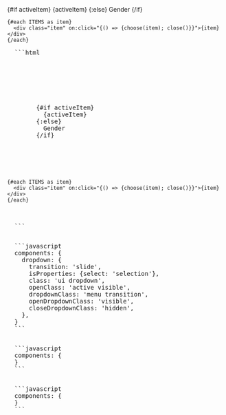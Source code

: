 <script>
import {Dropdown} from 'industrial-ui';
import ShowBlock from '../../_components/show-block.svelte';

const ITEMS = ['Male', 'Female'];
let activeItem = null;
const choose = item => activeItem = item;
</script>

<ShowBlock>
  <Dropdown is:select let:close={close} id="dd-4">
    <div slot="trigger">
      <div class="default text">
        {#if activeItem}
          {activeItem}
        {:else}
          Gender
        {/if}
      </div>
    </div>
  
    {#each ITEMS as item}
      <div class="item" on:click="{() => {choose(item); close()}}">{item}</div>
    {/each}
  </Dropdown>
  
  <pre class="code" slot="code">
  ```html
  <script>
    import {Dropdown} from 'industrial-ui';
    let activeItem = null;
    const ITEMS = ['Male', 'Female'];
    const choose = item => activeItem = item;
  </script>
  
  <Dropdown is:select let:close={close}>
    <div slot="trigger">
      <div class="default text">
        {#if activeItem}
          {activeItem}
        {:else}
          Gender
        {/if}
      </div>
    </div>
  
    {#each ITEMS as item}
      <div class="item" on:click="{() => {choose(item); close()}}">{item}</div>
    {/each}
  </Dropdown>
  ```
  </pre>

  <pre class="code" slot="semantic">
  ```javascript
  components: {
    dropdown: {
      transition: 'slide',
      isProperties: {select: 'selection'},
      class: 'ui dropdown',
      openClass: 'active visible',
      dropdownClass: 'menu transition',
      openDropdownClass: 'visible',
      closeDropdownClass: 'hidden',
    },
  }
  ```
  </pre>

  <pre class="code" slot="spectre">
  ```javascript
  components: {
  }
  ```
  </pre>

  <pre class="code" slot="tailwind">
  ```javascript
  components: {
  }
  ```
  </pre>
</ShowBlock>
